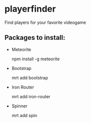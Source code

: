 playerfinder
============

Find players for your favorite videogame

Packages to install:
---

- Meteorite

  npm install -g meteorite


- Bootstrap

  mrt add bootstrap


- Iron Router

  mrt add iron-router


- Spinner
  
  mrt add spin